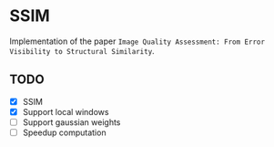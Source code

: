 # SSIM
Implementation of the paper `Image Quality Assessment: From Error Visibility to Structural Similarity`.

## TODO
 - [x] SSIM
 - [x] Support local windows
 - [ ] Support gaussian weights
 - [ ] Speedup computation